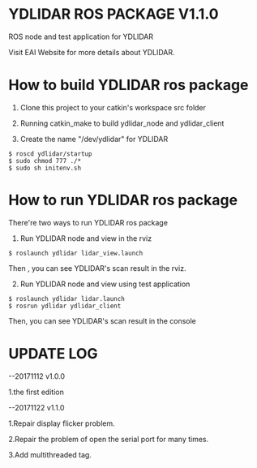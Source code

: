 YDLIDAR ROS PACKAGE V1.1.0
=====================================================================

ROS node and test application for YDLIDAR

Visit EAI Website for more details about YDLIDAR.

How to build YDLIDAR ros package
=====================================================================
1) Clone this project to your catkin's workspace src folder

2) Running catkin_make to build ydlidar_node and ydlidar_client

3) Create the name "/dev/ydlidar" for YDLIDAR

```
$ roscd ydlidar/startup
$ sudo chmod 777 ./*
$ sudo sh initenv.sh
```

How to run YDLIDAR ros package
=====================================================================
There're two ways to run YDLIDAR ros package

1. Run YDLIDAR node and view in the rviz

```
$ roslaunch ydlidar lidar_view.launch
```

Then , you can see YDLIDAR's scan result in the rviz.

2. Run YDLIDAR node and view using test application

```
$ roslaunch ydlidar lidar.launch
$ rosrun ydlidar ydlidar_client
```

Then, you can see YDLIDAR's scan result in the console


UPDATE LOG
=====================================================================
--20171112 v1.0.0 

1.the first edition

--20171122 v1.1.0 

1.Repair display flicker problem.

2.Repair the problem of open the serial port for many times.

3.Add multithreaded tag.